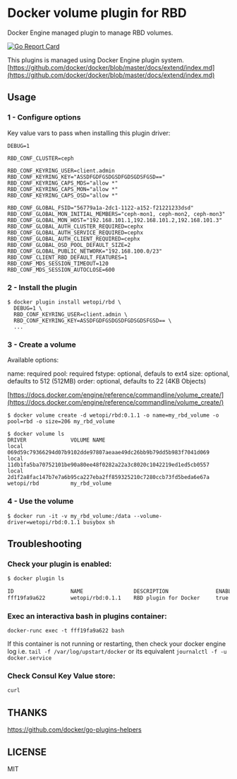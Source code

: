 # Docker volume plugin for RBD

Docker Engine managed plugin to manage RBD volumes.

[![Go Report Card](https://goreportcard.com/badge/github.com/wetopi/docker-volume-rbd)](https://goreportcard.com/report/github.com/wetopi/docker-volume-rbd)

This plugins is managed using Docker Engine plugin system.
[https://github.com/docker/docker/blob/master/docs/extend/index.md](https://github.com/docker/docker/blob/master/docs/extend/index.md)


## Usage

### 1 - Configure options

Key value vars to pass when installing this plugin driver:

```
DEBUG=1

RBD_CONF_CLUSTER=ceph

RBD_CONF_KEYRING_USER=client.admin
RBD_CONF_KEYRING_KEY="ASSDFGDFGSDGSDFGDSGDSFGSD=="
RBD_CONF_KEYRING_CAPS_MDS="allow *"
RBD_CONF_KEYRING_CAPS_MON="allow *"
RBD_CONF_KEYRING_CAPS_OSD="allow *"

RBD_CONF_GLOBAL_FSID="56779a1a-2dc1-1122-a152-f21221233dsd"
RBD_CONF_GLOBAL_MON_INITIAL_MEMBERS="ceph-mon1, ceph-mon2, ceph-mon3"
RBD_CONF_GLOBAL_MON_HOST="192.168.101.1,192.168.101.2,192.168.101.3"
RBD_CONF_GLOBAL_AUTH_CLUSTER_REQUIRED=cephx
RBD_CONF_GLOBAL_AUTH_SERVICE_REQUIRED=cephx
RBD_CONF_GLOBAL_AUTH_CLIENT_REQUIRED=cephx
RBD_CONF_GLOBAL_OSD_POOL_DEFAULT_SIZE=2
RBD_CONF_GLOBAL_PUBLIC_NETWORK="192.168.100.0/23"
RBD_CONF_CLIENT_RBD_DEFAULT_FEATURES=1
RBD_CONF_MDS_SESSION_TIMEOUT=120
RBD_CONF_MDS_SESSION_AUTOCLOSE=600
```

### 2 - Install the plugin

```
$ docker plugin install wetopi/rbd \
  DEBUG=1 \
  RBD_CONF_KEYRING_USER=client.admin \
  RBD_CONF_KEYRING_KEY=ASSDFGDFGSDGSDFGDSGDSFGSD== \
  ...
```

### 3 - Create a volume

Available options:

name: required
pool: required
fstype: optional, defauls to ext4
size: optional, defaults to 512 (512MB)
order: optional, defaults to 22 (4KB Objects)


[https://docs.docker.com/engine/reference/commandline/volume_create/](https://docs.docker.com/engine/reference/commandline/volume_create/)

```
$ docker volume create -d wetopi/rbd:0.1.1 -o name=my_rbd_volume -o pool=rbd -o size=206 my_rbd_volume

$ docker volume ls
DRIVER              VOLUME NAME
local               069d59c79366294d07b9102dde97807aeaae49dc26bb9b79dd5b983f7041d069
local               11db1fa5ba70752101be90a80ee48f0282a22a3c8020c1042219ed1ed5cb0557
local               2d1f2a8fac147b7e7a6b95ca227eba2ff859325210c7280ccb73fd5beda6e67a
wetopi/rbd          my_rbd_volume
```

### 4 - Use the volume

```
$ docker run -it -v my_rbd_volume:/data --volume-driver=wetopi/rbd:0.1.1 busybox sh
```

## Troubleshooting

### Check your plugin is enabled:

```sh
$ docker plugin ls

ID                  NAME                DESCRIPTION               ENABLED
fff19fa9a622        wetopi/rbd:0.1.1    RBD plugin for Docker     true
```

### Exec an interactiva bash in plugins container:

```
docker-runc exec -t fff19fa9a622 bash
```

If this container is not running or restarting, then check your docker engine log i.e. `tail -f /var/log/upstart/docker` 
or its equivalent `journalctl -f -u docker.service`


### Check Consul Key Value store:

```bash
curl 
```



## THANKS

https://github.com/docker/go-plugins-helpers

## LICENSE

MIT
